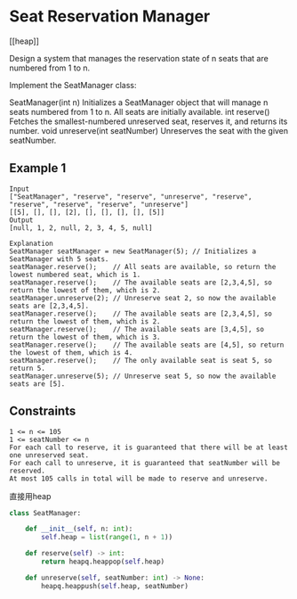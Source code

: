 # Seat Reservation Manager

[[heap]]

Design a system that manages the reservation state of n seats that are numbered from 1 to n.

Implement the SeatManager class:

SeatManager(int n) Initializes a SeatManager object that will manage n seats numbered from 1 to n. All seats are initially available.
int reserve() Fetches the smallest-numbered unreserved seat, reserves it, and returns its number.
void unreserve(int seatNumber) Unreserves the seat with the given seatNumber.

## Example 1

```text
Input
["SeatManager", "reserve", "reserve", "unreserve", "reserve", "reserve", "reserve", "reserve", "unreserve"]
[[5], [], [], [2], [], [], [], [], [5]]
Output
[null, 1, 2, null, 2, 3, 4, 5, null]

Explanation
SeatManager seatManager = new SeatManager(5); // Initializes a SeatManager with 5 seats.
seatManager.reserve();    // All seats are available, so return the lowest numbered seat, which is 1.
seatManager.reserve();    // The available seats are [2,3,4,5], so return the lowest of them, which is 2.
seatManager.unreserve(2); // Unreserve seat 2, so now the available seats are [2,3,4,5].
seatManager.reserve();    // The available seats are [2,3,4,5], so return the lowest of them, which is 2.
seatManager.reserve();    // The available seats are [3,4,5], so return the lowest of them, which is 3.
seatManager.reserve();    // The available seats are [4,5], so return the lowest of them, which is 4.
seatManager.reserve();    // The only available seat is seat 5, so return 5.
seatManager.unreserve(5); // Unreserve seat 5, so now the available seats are [5].
```

## Constraints

```text
1 <= n <= 105
1 <= seatNumber <= n
For each call to reserve, it is guaranteed that there will be at least one unreserved seat.
For each call to unreserve, it is guaranteed that seatNumber will be reserved.
At most 105 calls in total will be made to reserve and unreserve.
```


直接用heap

```python
class SeatManager:

    def __init__(self, n: int):
        self.heap = list(range(1, n + 1))

    def reserve(self) -> int:
        return heapq.heappop(self.heap)

    def unreserve(self, seatNumber: int) -> None:
        heapq.heappush(self.heap, seatNumber)
```
